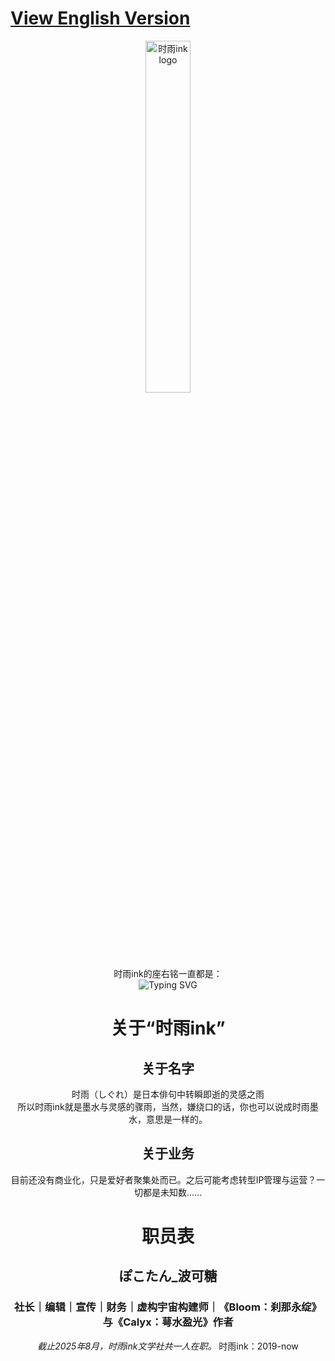 # [View English Version](https://github.com/Shigure-ink/Shigure-ink/blob/ad263ccf9a6b0da2a586b08d8ca42ac10ef7f8e9/REDAME-EN.md)
<div align="center">
  <img src="https://free.picui.cn/free/2025/08/14/689ddebb9b1c5.png" alt="时雨ink logo" style="width: 38%;"/>
<div>
时雨ink的座右铭一直都是：
<div align="center">
  <img src="https://readme-typing-svg.demolab.com?font=LXGW+WenKai+GB&size=28&pause=1000&color=FFB6C1&center=true&width=550&height=60&lines=%E4%B8%8D%E8%A6%81%E5%9B%A0%E4%B8%BA%E8%B5%B0%E5%BE%97%E5%A4%AA%E8%BF%9C%EF%BC%8C%E5%B0%B1%E5%BF%98%E8%AE%B0%E4%B8%BA%E4%BB%80%E4%B9%88%E8%A6%81%E5%87%BA%E5%8F%91%E3%80%82" alt="Typing SVG" />
</div>


# 关于“时雨ink”
## 关于名字
时雨（しぐれ）是日本俳句中转瞬即逝的灵感之雨\
所以时雨ink就是墨水与灵感的骤雨，当然，嫌绕口的话，你也可以说成时雨墨水，意思是一样的。
## 关于业务
目前还没有商业化，只是爱好者聚集处而已。之后可能考虑转型IP管理与运营？一切都是未知数……
# 职员表
## ぽこたん_波可糖
### 社长｜编辑｜宣传｜财务｜虚构宇宙构建师｜《Bloom：刹那永绽》与《Calyx：萼水盈光》作者

*截止2025年8月，时雨ink文学社共一人在职。*
时雨ink：2019-now
